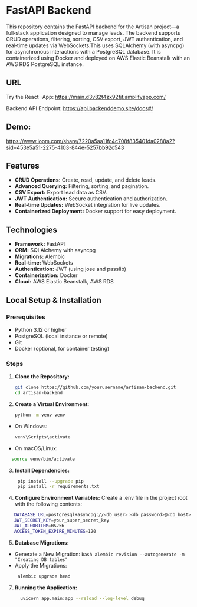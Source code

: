 # FastAPI Backend

This repository contains the FastAPI backend for the Artisan project—a full‑stack application designed to manage leads. The backend supports CRUD operations, filtering, sorting, CSV export, JWT authentication, and real‑time updates via WebSockets.This uses SQLAlchemy (with asyncpg) for asynchronous interactions with a PostgreSQL database. It is containerized using Docker and deployed on AWS Elastic Beanstalk with an AWS RDS PostgreSQL instance.

## URL
Try the React -App: https://main.d3v82t4zx92fjf.amplifyapp.com/

Backend API Endpoint: https://api.backenddemo.site/docs#/

## Demo:
https://www.loom.com/share/7220a5aa11fc4c708f835401da0288a2?sid=453e5a51-2275-4103-844e-5257bb92c543

## Features

- **CRUD Operations:** Create, read, update, and delete leads.
- **Advanced Querying:** Filtering, sorting, and pagination.
- **CSV Export:** Export lead data as CSV.
- **JWT Authentication:** Secure authentication and authorization.
- **Real‑time Updates:** WebSocket integration for live updates.
- **Containerized Deployment:** Docker support for easy deployment.

## Technologies

- **Framework:** FastAPI
- **ORM:** SQLAlchemy with asyncpg
- **Migrations:** Alembic
- **Real-time:** WebSockets
- **Authentication:** JWT (using jose and passlib)
- **Containerization:** Docker
- **Cloud:** AWS Elastic Beanstalk, AWS RDS

## Local Setup & Installation

### Prerequisites

- Python 3.12 or higher
- PostgreSQL (local instance or remote)
- Git
- Docker (optional, for container testing)

### Steps

1. **Clone the Repository:**

   ```bash
   git clone https://github.com/yourusername/artisan-backend.git
   cd artisan-backend

2. **Create a Virtual Environment:**

   ```bash
   python -m venv venv
* On Windows:
  ```bash
  venv\Scripts\activate
* On macOS/Linux:
```bash
  source venv/bin/activate 
 ```
3. **Install Dependencies:**
   ```bash
    pip install --upgrade pip
    pip install -r requirements.txt

4. **Configure Environment Variables:**
  Create a .env file in the project root with the following contents:
 ```bash
    DATABASE_URL=postgresql+asyncpg://<db_user>:<db_password>@<db_host>:5432/<db_name>
    JWT_SECRET_KEY=your_super_secret_key
    JWT_ALGORITHM=HS256
    ACCESS_TOKEN_EXPIRE_MINUTES=120
  ```
5.  **Database Migrations:**
   * Generate a New Migration:
    ```bash
      alembic revision --autogenerate -m "Creating DB tables"
    ```
   * Apply the Migrations:
     ```bash
      alembic upgrade head
     ```
7. **Running the Application:**
   ```bash
     uvicorn app.main:app --reload --log-level debug
   ```
